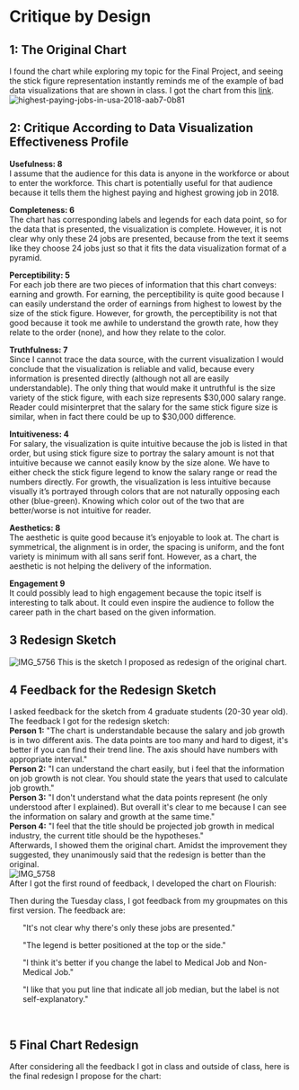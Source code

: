 # Critique by Design

## 1: The Original Chart
I found the chart while exploring my topic for the Final Project, and seeing the stick figure representation instantly reminds me of the example of bad data visualizations that are shown in class. I got the chart from this <a href="https://howmuch.net/articles/highest-paying-jobs-america-2018">link</a>.
![highest-paying-jobs-in-usa-2018-aab7-0b81](https://user-images.githubusercontent.com/113055203/191167759-1b8946ca-0d7c-4214-a1d8-846ecd77ea9c.png)


## 2: Critique According to Data Visualization Effectiveness Profile

<b>Usefulness: 8</b><br />
I assume that the audience for this data is anyone in the workforce or about to enter the workforce. This chart is potentially useful for that audience because it tells them the highest paying and highest growing job in 2018. 

<b>Completeness: 6</b><br />
The chart has corresponding labels and legends for each data point, so for the data that is presented, the visualization is complete. However, it is not clear why only these 24 jobs are presented, because from the text it seems like they choose 24 jobs just so that it fits the data visualization format of a pyramid. 

<b>Perceptibility: 5</b><br />
For each job there are two pieces of information that this chart conveys: earning and growth. For earning, the perceptibility is quite good because I can easily understand the order of earnings from highest to lowest by the size of the stick figure. However, for growth, the perceptibility is not that good because it took me awhile to understand the growth rate, how they relate to the order (none), and how they relate to the color. 

<b>Truthfulness: 7</b><br />
Since I cannot trace the data source, with the current visualization I would conclude that the visualization is reliable and valid, because every information is presented directly (although not all are easily understandable). The only thing that would make it untruthful is the size variety of the stick figure, with each size represents $30,000 salary range. Reader could misinterpret that the salary for the same stick figure size is similar, when in fact there could be up to $30,000 difference.

<b>Intuitiveness: 4</b><br />
For salary, the visualization is quite intuitive because the job is listed in that order, but using stick figure size to portray the salary amount is not that intuitive because we cannot easily know by the size alone. We have to either check the stick figure legend to know the salary range or read the numbers directly. For growth, the visualization is less intuitive because visually it’s portrayed through colors that are not naturally opposing each other (blue-green). Knowing which color out of the two that are better/worse is not intuitive for reader.

<b>Aesthetics: 8</b><br />
The aesthetic is quite good because it’s enjoyable to look at. The chart is symmetrical, the alignment is in order, the spacing is uniform, and the font variety is minimum with all sans serif font. However, as a chart, the aesthetic is not helping the delivery of the information.

<b>Engagement 9</b><br />
It could possibly lead to high engagement because the topic itself is interesting to talk about. It could even inspire the audience to follow the career path in the chart based on the given information.


## 3 Redesign Sketch
![IMG_5756](https://user-images.githubusercontent.com/113055203/191302294-3acae3e5-7b37-4211-93a9-de2d59db5ccb.jpg)
This is the sketch I proposed as redesign of the original chart.


## 4 Feedback for the Redesign Sketch
I asked feedback for the sketch from 4 graduate students (20-30 year old). The feedback I got for the redesign sketch: <br />
<b>Person 1:</b> "The chart is understandable because the salary and job growth is in two different axis. The data points are too many and hard to digest, it's better if you can find their trend line. The axis should have numbers with appropriate interval."<br />
<b>Person 2:</b> "I can understand the chart easily, but i feel that the information on job growth is not clear. You should state the years that used to calculate job growth."<br />
<b>Person 3:</b> "I don't understand what the data points represent (he only understood after I explained). But overall it's clear to me because I can see the information on salary and growth at the same time."<br />
<b>Person 4:</b> "I feel that the title should be projected job growth in medical industry, the current title should be the hypotheses."<br />
Afterwards, I showed them the original chart. Amidst the improvement they suggested, they unanimously said that the redesign is better than the original.<br />
![IMG_5758](https://user-images.githubusercontent.com/113055203/191302688-3683b186-a0ad-4d65-9fb5-117e9d23dccf.jpg)<br />
After I got the first round of feedback, I developed the chart on Flourish:
<div class="flourish-embed flourish-scatter" data-src="visualisation/11219888"><script src="https://public.flourish.studio/resources/embed.js"></script></div>
Then during the Tuesday class, I got feedback from my groupmates on this first version. The feedback are:
<ul>"It's not clear why there's only these jobs are presented."</ul>
<ul>"The legend is better positioned at the top or the side."</ul>
<ul>"I think it's better if you change the label to Medical Job and Non-Medical Job."</ul>
<ul>"I like that you put line that indicate all job median, but the label is not self-explanatory."</ul><br />


## 5 Final Chart Redesign
After considering all the feedback I got in class and outside of class, here is the final redesign I propose for the chart:
<div class="flourish-embed flourish-scatter" data-src="visualisation/11236427"><script src="https://public.flourish.studio/resources/embed.js"></script></div>
